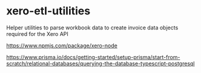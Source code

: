 # xero-etl-utilities

Helper utilities to parse workbook data to create invoice data objects required for the Xero API

https://www.npmjs.com/package/xero-node

https://www.prisma.io/docs/getting-started/setup-prisma/start-from-scratch/relational-databases/querying-the-database-typescript-postgresql
 
